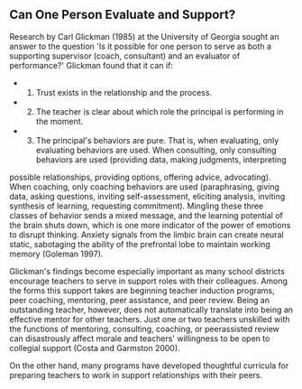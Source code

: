 ## Can One Person Evaluate and Support?

Research by Carl Glickman (1985) at the University of Georgia sought an answer to the question 'Is it possible for one person to serve as both a supporting supervisor (coach, consultant) and an evaluator of performance?' Glickman found that it can if:

- 1.  Trust exists in the relationship and the process.
- 2.  The teacher is clear about which role the principal is performing in the moment.
- 3.  The principal's behaviors are pure. That is, when evaluating, only evaluating behaviors are used. When consulting, only consulting behaviors are used (providing data, making judgments, interpreting

possible relationships, providing options, offering advice, advocating). When coaching, only coaching behaviors are used (paraphrasing, giving data, asking questions, inviting self-assessment, eliciting analysis, inviting synthesis of learning, requesting commitment). Mingling these three classes of behavior sends a mixed message, and the learning potential of the brain shuts down, which is one more indicator of the power of emotions to disrupt thinking. Anxiety signals from the limbic brain can create neural static, sabotaging the ability of the prefrontal lobe to maintain working memory (Goleman 1997).

Glickman's findings become especially important as many school districts encourage teachers to serve in support roles with their colleagues. Among the forms this support takes are beginning teacher induction programs, peer coaching, mentoring, peer assistance, and peer review. Being an outstanding teacher, however, does not automatically translate into being an effective mentor for other teachers. Just one or two teachers unskilled with the functions of mentoring, consulting, coaching, or peerassisted review can disastrously affect morale and teachers' willingness to be open to collegial support (Costa and Garmston 2000).

On the other hand, many programs have developed thoughtful curricula for preparing teachers to work in support relationships with their peers.